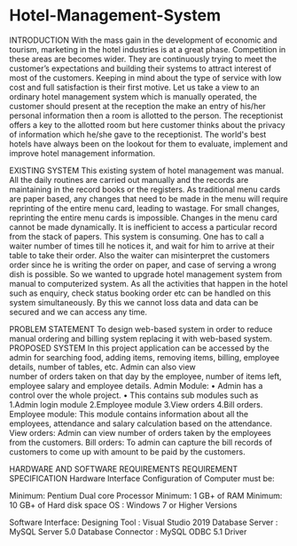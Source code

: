 # Hotel-Management-System
INTRODUCTION 
  With the mass gain in the development of economic and tourism, marketing in the hotel industries is at a great phase. Competition in these areas are becomes wider. They are continuously trying to meet the customer’s expectations and building their systems to attract interest of most of the customers. Keeping in mind about the type of service with low cost and full satisfaction is their first motive. 
Let us take a view to an ordinary hotel management system which is manually operated, the customer should present at the reception the make an entry of his/her personal information then a room is allotted to the person. The receptionist offers a key to the allotted room but here customer thinks about the privacy of information which he/she gave to the receptionist. The world's best hotels have always been on the lookout for them to evaluate, implement and improve hotel management information.

EXISTING SYSTEM
  This existing system of hotel management was manual. All the daily routines are carried out manually and the records are maintaining in the record books or the registers. As traditional menu cards are paper based, any changes that need to be made in the menu will require reprinting of the entire menu card, leading to wastage. For small changes, reprinting the entire menu cards is impossible. Changes in the menu card cannot be made dynamically. It is inefficient to access a particular record from the stack of papers. This system is consuming. One has to call a waiter number of times till he notices it, and wait for him to arrive at their table to take their order. Also the waiter can misinterpret the customers order since he is writing the order on paper, and case of serving a wrong dish is possible. So we wanted to upgrade hotel management system from manual to computerized system. As all the activities that happen in the hotel such as enquiry, check status booking order etc can be handled on this system simultaneously. By this we cannot loss data and data can be secured and we can access any time.


PROBLEM STATEMENT
To design web-based system in order to reduce manual ordering and billing system replacing it with web-based system. 
PROPOSED SYSTEM
In this project application can be accessed by the admin for searching food, adding items, removing items, billing, employee details, number of tables, etc. Admin can also view   
number of orders taken on that day by the employee, number of items left, employee salary and employee details.
Admin Module: 
•	Admin has a control over the whole project. 
•	This contains sub modules such as 
1.Admin login module
2.Employee module 
3.View orders
4.Bill orders.
Employee module:
This module contains information about all the employees, attendance and salary calculation based on the attendance.
View orders:
Admin can view number of orders taken by the employees from the customers.
Bill orders:
To admin can capture the bill records of customers to come up with amount to be paid by the customers.




HARDWARE AND SOFTWARE REQUIREMENTS
REQUIREMENT SPECIFICATION 
Hardware Interface 
Configuration of Computer must be: 
 
Minimum: Pentium Dual core Processor 
Minimum: 1 GB+ of RAM 
Minimum: 10 GB+ of Hard disk space 
OS             : Windows 7 or Higher Versions 

 Software Interface: 
 Designing Tool            :  Visual Studio 2019
Database Server          :  MySQL Server 5.0 
Database Connector   :  MySQL ODBC 5.1 Driver 
